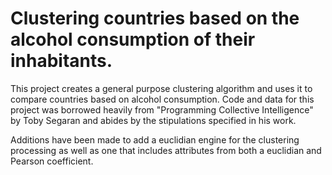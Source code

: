 # Clustering countries based on the alcohol consumption of their inhabitants. 

This project creates a general purpose clustering algorithm and uses it to compare countries based on alcohol consumption.
Code and data for this project was borrowed heavily from "Programming Collective Intelligence" by Toby Segaran
and abides by the stipulations specified in his work. 

Additions have been made to add a euclidian engine for the clustering processing as well as one that 
includes attributes from both a euclidian and Pearson coefficient.
